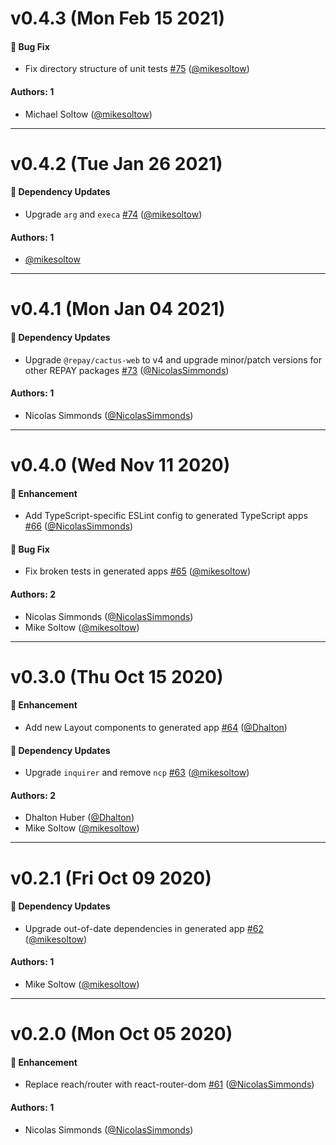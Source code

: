 # v0.4.3 (Mon Feb 15 2021)

#### 🐛 Bug Fix

- Fix directory structure of unit tests [#75](https://github.com/repaygithub/ui-tools/pull/75) ([@mikesoltow](https://github.com/mikesoltow))

#### Authors: 1

- Michael Soltow ([@mikesoltow](https://github.com/mikesoltow))

---

# v0.4.2 (Tue Jan 26 2021)

#### 🔩 Dependency Updates

- Upgrade `arg` and `execa` [#74](https://github.com/repaygithub/ui-tools/pull/74) ([@mikesoltow](https://github.com/mikesoltow))

#### Authors: 1

- [@mikesoltow](https://github.com/mikesoltow)

---

# v0.4.1 (Mon Jan 04 2021)

#### 🔩 Dependency Updates

- Upgrade `@repay/cactus-web` to v4 and upgrade minor/patch versions for other REPAY
packages [#73](https://github.com/repaygithub/ui-tools/pull/73) ([@NicolasSimmonds](https://github.com/NicolasSimmonds))

#### Authors: 1

- Nicolas Simmonds ([@NicolasSimmonds](https://github.com/NicolasSimmonds))

---

# v0.4.0 (Wed Nov 11 2020)

#### 🚀 Enhancement

- Add TypeScript-specific ESLint config to generated TypeScript apps
 [#66](https://github.com/repaygithub/ui-tools/pull/66) ([@NicolasSimmonds](https://github.com/NicolasSimmonds))

#### 🐛 Bug Fix

- Fix broken tests in generated apps [#65](https://github.com/repaygithub/ui-tools/pull/65)
([@mikesoltow](https://github.com/mikesoltow))

#### Authors: 2

- Nicolas Simmonds ([@NicolasSimmonds](https://github.com/NicolasSimmonds))
- Mike Soltow ([@mikesoltow](https://github.com/mikesoltow))

---

# v0.3.0 (Thu Oct 15 2020)

#### 🚀 Enhancement

- Add new Layout components to generated app [#64](https://github.com/repaygithub/ui-tools/pull/64)
([@Dhalton](https://github.com/Dhalton))

#### 🔩 Dependency Updates

- Upgrade `inquirer` and remove `ncp` [#63](https://github.com/repaygithub/ui-tools/pull/63)
([@mikesoltow](https://github.com/mikesoltow))

#### Authors: 2

- Dhalton Huber ([@Dhalton](https://github.com/Dhalton))
- Mike Soltow ([@mikesoltow](https://github.com/mikesoltow))

---

# v0.2.1 (Fri Oct 09 2020)

#### 🔩 Dependency Updates

- Upgrade out-of-date dependencies in generated app [#62](https://github.com/repaygithub/ui-tools/pull/62)
([@mikesoltow](https://github.com/mikesoltow))

#### Authors: 1

- Mike Soltow ([@mikesoltow](https://github.com/mikesoltow))

---

# v0.2.0 (Mon Oct 05 2020)

#### 🚀 Enhancement

- Replace reach/router with react-router-dom [#61](https://github.com/repaygithub/ui-tools/pull/61) ([@NicolasSimmonds](https://github.com/NicolasSimmonds))

#### Authors: 1

- Nicolas Simmonds ([@NicolasSimmonds](https://github.com/NicolasSimmonds))
